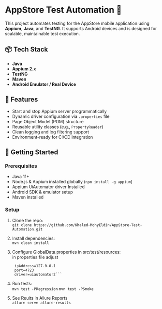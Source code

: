 # AppStore Test Automation 🚀

This project automates testing for the AppStore mobile application using **Appium**, **Java**, and **TestNG**.
It supports Android devices and is designed for scalable, maintainable test execution.

## 📦 Tech Stack

- **Java**
- **Appium 2.x**
- **TestNG**
- **Maven**
- **Android Emulator / Real Device**

## 🧪 Features

- Start and stop Appium server programmatically
- Dynamic driver configuration via `.properties` file
- Page Object Model (POM) structure
- Reusable utility classes (e.g., `PropertyReader`)
- Clean logging and log filtering support
- Environment-ready for CI/CD integration

## 🚀 Getting Started

### Prerequisites

- Java 11+
- Node.js & Appium installed globally (`npm install -g appium`)
- Appium UiAutomator driver Installed 
- Android SDK & emulator setup
- Maven installed

### Setup  

1. Clone the repo:  
   ```git clone https://github.com/Khaled-MohyEldin/AppStore-Test-Automation.git```
   
2. Install dependencies:  
    ```mvn clean install```

4. Configure GlobalData.properties in src/test/resources:  
    in properties file adjust  
   ```
    ipAddress=127.0.0.1
    port=4723
    driver=uiautomator2```

6. Run tests:  
   ```mvn test -PRegression```
   ```mvn test -PSmoke```
   
7. See Reults in Allure Reports  
   ```allure serve allure-results```

